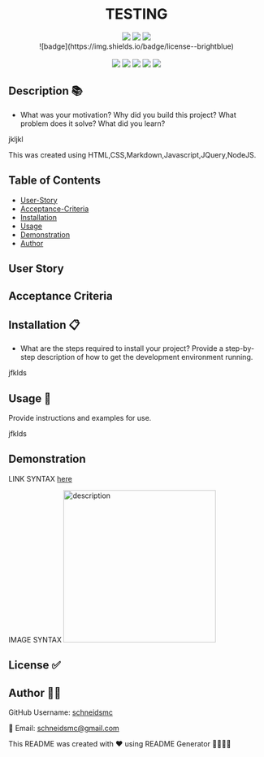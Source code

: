 
  
<h1 align="center">TESTING </h1>

<div style= "text-align: center">

  <img src="https://img.shields.io/github/repo-size/schneidsmc/employeeTracker10" />
  <img src="https://img.shields.io/github/languages/top/schneidsmc/employeeTracker10" />
  <img src="https://img.shields.io/github/last-commit/schneidsmc/employeeTracker10" />
<br />
![badge](https://img.shields.io/badge/license--brightblue)<br />
<br />
  <img src="https://img.shields.io/badge/Javascript-yellow" />
  <img src="https://img.shields.io/badge/jQuery-blue"  />
  <img src="https://img.shields.io/badge/-node.js-green" />
  <img src="https://img.shields.io/badge/-inquirer-red" >
  <img src="https://img.shields.io/badge/-Markdown-lightgrey" />
</div>

## Description 📚

- What was your motivation? Why did you build this project? What problem does it solve? What did you learn?

jkljkl

This was created using HTML,CSS,Markdown,Javascript,JQuery,NodeJS.

## Table of Contents 

- [User-Story](#user-story)
- [Acceptance-Criteria](#acceptance-criteria)
- [Installation](#installation-📋)
- [Usage](#usage-🏁)
- [Demonstration](#demonstration)
- [Author](#author-👋🏽)

## User Story

## Acceptance Criteria

## Installation 📋

- What are the steps required to install your project? Provide a step-by-step description of how to get the development environment running.

jfklds

## Usage 🏁

Provide instructions and examples for use.

jfklds

## Demonstration

LINK SYNTAX
[here]( )

IMAGE SYNTAX 
<img src="" alt="description" width="300" height="auto"> 

## License ✅ 



## Author 👋🏽

GitHub Username: [schneidsmc](https://github.com/schneidsmc)

📧 Email: schneidsmc@gmail.com

This README was created with ❤️ using README Generator 👏🏽👏🏽

